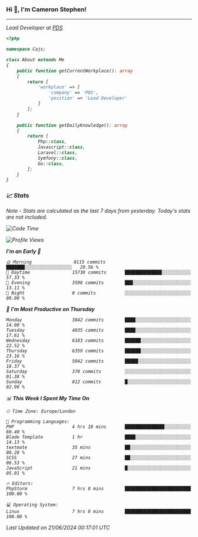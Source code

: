 ### Hi 👋, I'm Cameron Stephen!
<hr>
<p><em>Lead Developer at <a href="https://prindatasolutions.co.uk">PDS</a></p>


```php
<?php

namespace Cajs;

class About extends Me
{
    public function getCurrentWorkplace(): array
    {
        return [
            'workplace' => [
                'company' => 'PDS',
                'position' => 'Lead Developer'
            ]
        ];
    }

    public function getDailyKnowledge(): array
    {
        return [
            Php::class,
            Javascript::class,
            Laravel::class,
            Symfony::class,
            Go::class,
        ];
    }
}
```

### 📈 Stats
<p><em>Note - Stats are calculated as the last 7 days from yesterday. Today's stats are not included.</em></p>


<!--START_SECTION:waka-->
![Code Time](http://img.shields.io/badge/Code%20Time-3%2C848%20hrs%2033%20mins-blue)

![Profile Views](http://img.shields.io/badge/Profile%20Views-0-blue)

**I'm an Early 🐤** 

```text
🌞 Morning                8115 commits        ███████░░░░░░░░░░░░░░░░░░   29.56 % 
🌆 Daytime                15738 commits       ██████████████░░░░░░░░░░░   57.33 % 
🌃 Evening                3598 commits        ███░░░░░░░░░░░░░░░░░░░░░░   13.11 % 
🌙 Night                  0 commits           ░░░░░░░░░░░░░░░░░░░░░░░░░   00.00 % 
```
📅 **I'm Most Productive on Thursday** 

```text
Monday                   3842 commits        ████░░░░░░░░░░░░░░░░░░░░░   14.00 % 
Tuesday                  4835 commits        ████░░░░░░░░░░░░░░░░░░░░░   17.61 % 
Wednesday                6183 commits        ██████░░░░░░░░░░░░░░░░░░░   22.52 % 
Thursday                 6359 commits        ██████░░░░░░░░░░░░░░░░░░░   23.16 % 
Friday                   5042 commits        █████░░░░░░░░░░░░░░░░░░░░   18.37 % 
Saturday                 378 commits         ░░░░░░░░░░░░░░░░░░░░░░░░░   01.38 % 
Sunday                   812 commits         █░░░░░░░░░░░░░░░░░░░░░░░░   02.96 % 
```


📊 **This Week I Spent My Time On** 

```text
🕑︎ Time Zone: Europe/London

💬 Programming Languages: 
PHP                      4 hrs 18 mins       ███████████████░░░░░░░░░░   60.40 % 
Blade Template           1 hr                ████░░░░░░░░░░░░░░░░░░░░░   14.13 % 
textmate                 35 mins             ██░░░░░░░░░░░░░░░░░░░░░░░   08.28 % 
SCSS                     27 mins             ██░░░░░░░░░░░░░░░░░░░░░░░   06.53 % 
JavaScript               21 mins             █░░░░░░░░░░░░░░░░░░░░░░░░   05.01 % 

🔥 Editors: 
PhpStorm                 7 hrs 8 mins        █████████████████████████   100.00 % 

💻 Operating System: 
Linux                    7 hrs 8 mins        █████████████████████████   100.00 % 
```


 Last Updated on 21/06/2024 00:17:01 UTC
<!--END_SECTION:waka-->
